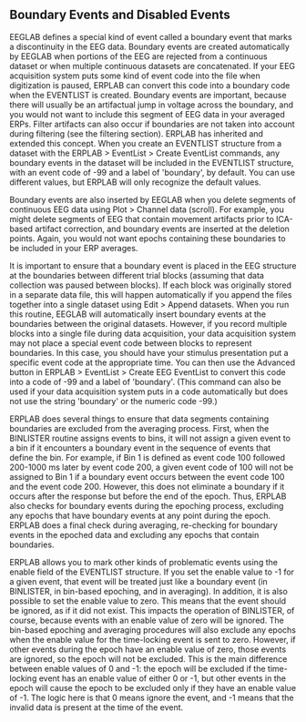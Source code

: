 ## Boundary Events and Disabled Events
EEGLAB defines a special kind of event called a boundary event that marks a discontinuity in the EEG data. Boundary events are created automatically by EEGLAB when portions of the EEG are rejected from a continuous dataset or when multiple continuous datasets are concatenated. If your EEG acquisition system puts some kind of event code into the file when digitization is paused, ERPLAB can convert this code into a boundary code when the EVENTLIST is created.  Boundary events are important, because there will usually be an artifactual jump in voltage across the boundary, and you would not want to include this segment of EEG data in your averaged ERPs.  Filter artifacts can also occur if boundaries are not taken into account during filtering (see the filtering section).  ERPLAB has inherited and extended this concept.  When you create an EVENTLIST structure from a dataset with the ERPLAB > EventList > Create EventList commands, any boundary events in the dataset will be included in the EVENTLIST structure, with an event code of -99 and a label of 'boundary', by default. You can use different values, but ERPLAB will only recognize the default values.

Boundary events are also inserted by EEGLAB when you delete segments of continuous EEG data using Plot > Channel data (scroll).  For example, you might delete segments of EEG that contain movement artifacts prior to ICA-based artifact correction, and boundary events are inserted at the deletion points.  Again, you would not want epochs containing these boundaries to be included in your ERP averages.

It is important to ensure that a boundary event is placed in the EEG structure at the boundaries between different trial blocks (assuming that data collection was paused between blocks).  If each block was originally stored in a separate data file, this will happen automatically if you append the files together into a single dataset using Edit > Append datasets.  When you run this routine, EEGLAB will automatically insert boundary events at the boundaries between the original datasets.  However, if you record multiple blocks into a single file during data acquisition, your data acquisition system may not place a special event code between blocks to represent boundaries.  In this case, you should have your stimulus presentation put a specific event code at the appropriate time.  You can then use the Advanced button in ERPLAB > EventList > Create EEG EventList to convert this code into a code of -99 and a label of 'boundary'.  (This command can also be used if your data acquisition system puts in a code automatically but does not use the string 'boundary' or the numeric code -99.)

ERPLAB does several things to ensure that data segments containing boundaries are excluded from the averaging process.  First, when the BINLISTER routine assigns events to bins, it will not assign a given event to a bin if it encounters a boundary event in the sequence of events that define the bin. For example, if Bin 1 is defined as event code 100 followed 200-1000 ms later by event code 200, a given event code of 100 will not be assigned to Bin 1 if a boundary event occurs between the event code 100 and the event code 200.  However, this does not eliminate a boundary if it occurs after the response but before the end of the epoch.  Thus, ERPLAB also checks for boundary events during the epoching process, excluding any epochs that have boundary events at any point during the epoch.  ERPLAB does a final check during averaging, re-checking for boundary events in the epoched data and excluding any epochs that contain boundaries.

ERPLAB allows you to mark other kinds of problematic events using the enable field of the EVENTLIST structure.  If you set the enable value to -1 for a given event, that event will be treated just like a boundary event (in BINLISTER, in bin-based epoching, and in averaging).  In addition, it is also possible to set the enable value to zero.  This means that the event should be ignored, as if it did not exist.  This impacts the operation of BINLISTER, of course, because events with an enable value of zero will be ignored.  The bin-based epoching and averaging procedures will also exclude any epochs when the enable value for the time-locking event is sent to zero.  However, if other events during the epoch have an enable value of zero, those events are ignored, so the epoch will not be excluded.  This is the main difference between enable values of 0 and -1: the epoch will be excluded if the time-locking event has an enable value of either 0 or -1, but other events in the epoch will cause the epoch to be excluded only if they have an enable value of -1.  The logic here is that 0 means ignore the event, and -1 means that the invalid data is present at the time of the event.